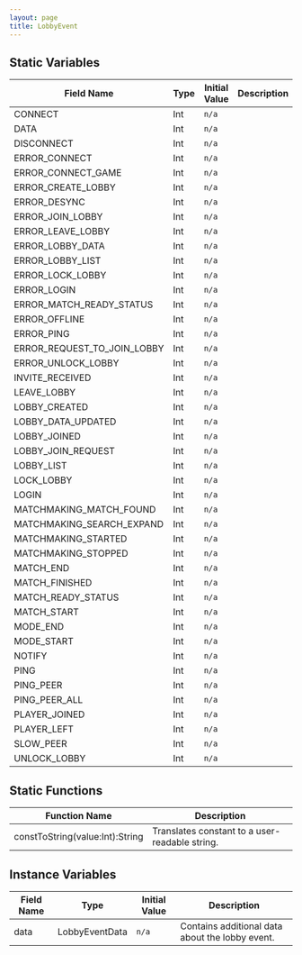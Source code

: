 ```yaml
---
layout: page
title: LobbyEvent
---
```


## Static Variables

| Field Name | Type | Initial Value | Description |
| ------------ | ------ | --------------- | ------------- |
| CONNECT | Int | `n/a` |  |
| DATA | Int | `n/a` |  |
| DISCONNECT | Int | `n/a` |  |
| ERROR_CONNECT | Int | `n/a` |  |
| ERROR_CONNECT_GAME | Int | `n/a` |  |
| ERROR_CREATE_LOBBY | Int | `n/a` |  |
| ERROR_DESYNC | Int | `n/a` |  |
| ERROR_JOIN_LOBBY | Int | `n/a` |  |
| ERROR_LEAVE_LOBBY | Int | `n/a` |  |
| ERROR_LOBBY_DATA | Int | `n/a` |  |
| ERROR_LOBBY_LIST | Int | `n/a` |  |
| ERROR_LOCK_LOBBY | Int | `n/a` |  |
| ERROR_LOGIN | Int | `n/a` |  |
| ERROR_MATCH_READY_STATUS | Int | `n/a` |  |
| ERROR_OFFLINE | Int | `n/a` |  |
| ERROR_PING | Int | `n/a` |  |
| ERROR_REQUEST_TO_JOIN_LOBBY | Int | `n/a` |  |
| ERROR_UNLOCK_LOBBY | Int | `n/a` |  |
| INVITE_RECEIVED | Int | `n/a` |  |
| LEAVE_LOBBY | Int | `n/a` |  |
| LOBBY_CREATED | Int | `n/a` |  |
| LOBBY_DATA_UPDATED | Int | `n/a` |  |
| LOBBY_JOINED | Int | `n/a` |  |
| LOBBY_JOIN_REQUEST | Int | `n/a` |  |
| LOBBY_LIST | Int | `n/a` |  |
| LOCK_LOBBY | Int | `n/a` |  |
| LOGIN | Int | `n/a` |  |
| MATCHMAKING_MATCH_FOUND | Int | `n/a` |  |
| MATCHMAKING_SEARCH_EXPAND | Int | `n/a` |  |
| MATCHMAKING_STARTED | Int | `n/a` |  |
| MATCHMAKING_STOPPED | Int | `n/a` |  |
| MATCH_END | Int | `n/a` |  |
| MATCH_FINISHED | Int | `n/a` |  |
| MATCH_READY_STATUS | Int | `n/a` |  |
| MATCH_START | Int | `n/a` |  |
| MODE_END | Int | `n/a` |  |
| MODE_START | Int | `n/a` |  |
| NOTIFY | Int | `n/a` |  |
| PING | Int | `n/a` |  |
| PING_PEER | Int | `n/a` |  |
| PING_PEER_ALL | Int | `n/a` |  |
| PLAYER_JOINED | Int | `n/a` |  |
| PLAYER_LEFT | Int | `n/a` |  |
| SLOW_PEER | Int | `n/a` |  |
| UNLOCK_LOBBY | Int | `n/a` |  |


## Static Functions

| Function Name | Description |
| --------------- | ------------- |
| constToString(value:Int):String | Translates constant to a user-readable string. |


## Instance Variables

| Field Name | Type | Initial Value | Description |
| ------------ | ------ | --------------- | ------------- |
| data | LobbyEventData | `n/a` | Contains additional data about the lobby event. |


